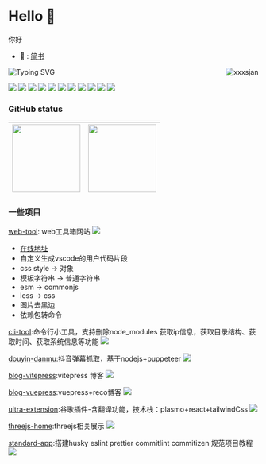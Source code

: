 # Hello 👋
你好
- 📖 : [简书](https://www.jianshu.com/u/2b406a3be47b)

<!-- 访问量 -->
<a href="https://github.com/xxxsjan">
  <div align="right" >
    <img align="right" src="https://count.getloli.com/get/@:xxxsjan" alt="xxxsjan" />
  </div>
</a>


![Typing SVG](https://readme-typing-svg.herokuapp.com?font=DynaPuff&size=20&pause=1000&color=9999FF&center=true&vCenter=true&width=500&height=22&lines=再多看一眼就会爆炸++++++💥)

<!-- icon -->

![](https://img.shields.io/badge/-Nodejs-43853d?style=flat-square&logo=Node.js&logoColor=white) 
![](https://img.shields.io/badge/-WebRTC-008000?style=flat-square&logo=WebRTC&labelColor=90EE90&color=fff) 
![](https://img.shields.io/badge/-JavaScript-e5cd0c?style=flat-square&logo=JavaScript&labelColor=f7df1e&logoColor=000) 
![](https://img.shields.io/badge/-TypeScript-3178C6?style=flat-square&logo=TypeScript&logoColor=white&color=blue) 
![](https://img.shields.io/badge/-Vue.js-29beb0?style=flat-square&logo=vue.js&labelColor=ffffff&color=4FC08D) 
![](https://img.shields.io/badge/-React-29beb0?style=flat-square&logo=React&labelColor=ffffff&color=61DAFB) 
![](https://img.shields.io/badge/-WebPack-1C78C0?style=flat-square&logo=WebPack&logoColor=white) 
![](https://img.shields.io/badge/-Electron-white?style=flat-square&logo=electron&logoColor=white&color=47848F) 
![](https://img.shields.io/badge/-Three.js-000000?style=flat-square&logo=Three.js) 
![](https://img.shields.io/badge/-MiniProgram-008000?style=flat-square&logo=WeChat&labelColor=fff&color=07C160) 
![](https://img.shields.io/badge/-Docker-white?style=flat-square&logo=Docker&labelColor=2496ED&color=2496ED&logoColor=white) 

### GitHub status

<!-- ![](https://github-readme-stats.vercel.app/api?username=xxxsjan&show_icons=truee&include_all_commits=true&theme=onedark&hide=prs)  -->
<!-- ![](https://github-readme-activity-graph.cyclic.app/graph?username=xxxsjan&theme=github) -->
<!-- | ![](https://github-readme-stats.vercel.app/api?username=xxxsjan&show_icons=truee&include_all_commits=true&theme=onedark&hide=prs) | ![](https://github-readme-stats.vercel.app/api/top-langs/?username=xxxsjan&layout=compact&show_icons=truee&include_all_commits=true&theme=onedark&card_width=230) |
| ---- | ---- |  -->
| <img align="" height="137px" src="https://github-readme-stats.vercel.app/api?username=xxxsjan&hide_title=true&hide_border=true&show_icons=true&include_all_commits=true&line_height=21&bg_color=0,EC6C6C,FFD479,FFFC79,73FA79&theme=graywhite&locale=cn" /> | <img align="" height="137px" src="https://github-readme-stats.vercel.app/api/top-langs/?username=xxxsjan&hide_title=true&hide_border=true&layout=compact&bg_color=0,73FA79,73FDFF,D783FF&theme=graywhite&locale=cn" /> |
| ---- | ---- |

### 一些项目

[web-tool](https://github.com/xxxsjan/web-tool): web工具箱网站   [![](https://img.shields.io/github/stars/xxxsjan/web-tool)](https://github.com/xxxsjan/web-tool)  
- [在线地址](https://web-tool.dolam.top)
- 自定义生成vscode的用户代码片段
- css style → 对象
- 模板字符串 → 普通字符串
- esm → commonjs
- less → css
- 图片去黑边
- 依赖包转命令

[cli-tool](https://github.com/xxxsjan/cli-tool):命令行小工具，支持删除node_modules 获取ip信息，获取目录结构、获取时间、获取系统信息等功能
[![](https://img.shields.io/github/stars/xxxsjan/cli-tool)](https://github.com/xxxsjan/cli-tool) 

[douyin-danmu](https://github.com/xxxsjan/douyin-danmu):抖音弹幕抓取，基于nodejs+puppeteer
[![](https://img.shields.io/github/stars/xxxsjan/douyin-danmu)](https://github.com/xxxsjan/douyin-danmu) 

[blog-vitepress](https://github.com/xxxsjan/blog-vitepress):vitepress 博客
[![](https://img.shields.io/github/stars/xxxsjan/blog-vitepress)](https://github.com/xxxsjan/blog-vitepress) 

[blog-vuepress](https://github.com/xxxsjan/blog-vuepress):vuepress+reco博客 
[![](https://img.shields.io/github/stars/xxxsjan/blog-vuepress)](https://github.com/xxxsjan/blog-vuepress)

[ultra-extension](https://github.com/xxxsjan/ultra-extension):谷歌插件-含翻译功能，技术栈：plasmo+react+tailwindCss 
[![](https://img.shields.io/github/stars/xxxsjan/ultra-extension)](https://github.com/xxxsjan/ultra-extension) 

[threejs-home](https://github.com/xxxsjan/threejs-home):threejs相关展示 
[![](https://img.shields.io/github/stars/xxxsjan/threejs-home)](https://github.com/xxxsjan/threejs-home) 

[standard-app](https://github.com/xxxsjan/standard-app):搭建husky eslint prettier commitlint commitizen 规范项目教程 
[![](https://img.shields.io/github/stars/xxxsjan/standard-app)](https://github.com/xxxsjan/standard-app) 

